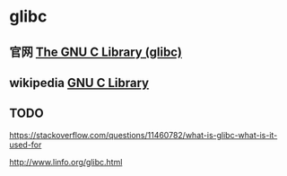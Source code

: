 # glibc



## 官网 [The GNU C Library (glibc)](https://www.gnu.org/software/libc/)



## wikipedia [GNU C Library](https://en.wikipedia.org/wiki/GNU_C_Library)



## TODO



https://stackoverflow.com/questions/11460782/what-is-glibc-what-is-it-used-for

http://www.linfo.org/glibc.html

